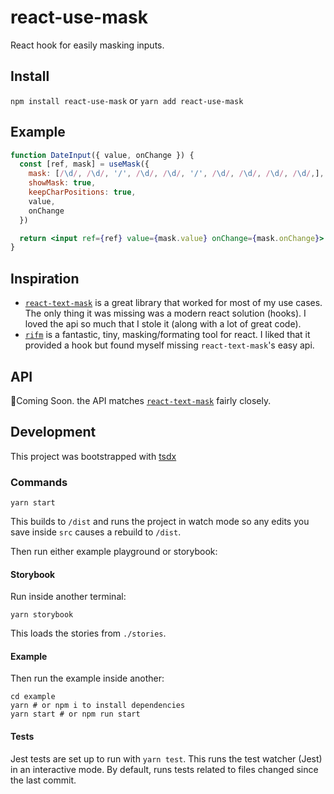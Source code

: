 # react-use-mask

React hook for easily masking inputs.

## Install

`npm install react-use-mask`
or
`yarn add react-use-mask`

## Example

```jsx
function DateInput({ value, onChange }) {
  const [ref, mask] = useMask({
    mask: [/\d/, /\d/, '/', /\d/, /\d/, '/', /\d/, /\d/, /\d/, /\d/,],
    showMask: true,
    keepCharPositions: true,
    value,
    onChange
  })

  return <input ref={ref} value={mask.value} onChange={mask.onChange}>
}
```

## Inspiration

- [`react-text-mask`](https://github.com/text-mask/text-mask/tree/master/react#readme) is a great library that worked for most of my use cases. The only thing it was missing was a modern react solution (hooks). I loved the api so much that I stole it (along with a lot of great code).
- [`rifm`](https://github.com/realadvisor/rifm) is a fantastic, tiny, masking/formating tool for react. I liked that it provided a hook but found myself missing `react-text-mask`'s easy api.

## API

🚧Coming Soon. the API matches [`react-text-mask`](https://github.com/text-mask/text-mask/tree/master/react#readme) fairly closely.

## Development

This project was bootstrapped with [tsdx](https://github.com/jaredpalmer/tsdx)

### Commands

```
yarn start
```

This builds to `/dist` and runs the project in watch mode so any edits you save inside `src` causes a rebuild to `/dist`.

Then run either example playground or storybook:

#### Storybook

Run inside another terminal:

```
yarn storybook
```

This loads the stories from `./stories`.

#### Example

Then run the example inside another:

```
cd example
yarn # or npm i to install dependencies
yarn start # or npm run start
```

#### Tests

Jest tests are set up to run with `yarn test`. This runs the test watcher (Jest) in an interactive mode. By default, runs tests related to files changed since the last commit.
